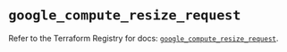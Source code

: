 # `google_compute_resize_request`

Refer to the Terraform Registry for docs: [`google_compute_resize_request`](https://registry.terraform.io/providers/hashicorp/google/6.12.0/docs/resources/compute_resize_request).
